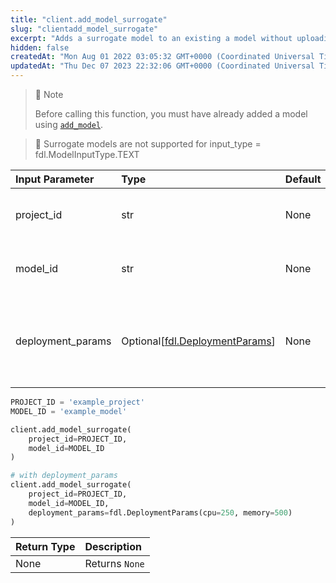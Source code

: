 ```yaml
---
title: "client.add_model_surrogate"
slug: "clientadd_model_surrogate"
excerpt: "Adds a surrogate model to an existing a model without uploading an artifact."
hidden: false
createdAt: "Mon Aug 01 2022 03:05:32 GMT+0000 (Coordinated Universal Time)"
updatedAt: "Thu Dec 07 2023 22:32:06 GMT+0000 (Coordinated Universal Time)"
---
```

> 📘 Note
> 
> Before calling this function, you must have already added a model using [`add_model`](ref:clientadd_model).

> 🚧 Surrogate models are not supported for input_type = fdl.ModelInputType.TEXT

| Input Parameter   | Type                                                       | Default | Description                                                        |
| :---------------- | :--------------------------------------------------------- | :------ | :----------------------------------------------------------------- |
| project_id        | str                                                        | None    | A unique identifier for the project.                               |
| model_id          | str                                                        | None    | A unique identifier for the model.                                 |
| deployment_params | Optional\[[fdl.DeploymentParams](ref:fdldeploymentparams)] | None    | Deployment parameters object for tuning the model deployment spec. |

```python
PROJECT_ID = 'example_project'
MODEL_ID = 'example_model'

client.add_model_surrogate(
    project_id=PROJECT_ID,
    model_id=MODEL_ID
)

# with deployment_params
client.add_model_surrogate(
    project_id=PROJECT_ID,
    model_id=MODEL_ID,
    deployment_params=fdl.DeploymentParams(cpu=250, memory=500)
)
```

| Return Type | Description    |
| :---------- | :------------- |
| None        | Returns `None` |
